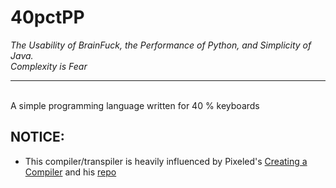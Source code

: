 # 40pctPP
_The Usability of BrainFuck, the Performance of Python, and Simplicity of Java. \
Complexity is Fear_
<hr>
<br>
A simple programming language written for 40 % keyboards 


## NOTICE:
- This compiler/transpiler is heavily influenced by Pixeled's [Creating a Compiler](https://www.youtube.com/watch?v=vcSijrRsrY0&list=PLUDlas_Zy_qC7c5tCgTMYq2idyyT241qs&pp=iAQB) and his [repo](https://github.com/orosmatthew/hydrogen-cpp/tree/2ea5d1b3417e76c5cbe1e2a954150bbbf1a69863) 
